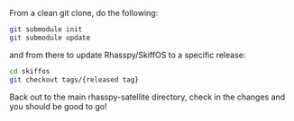 From a clean git clone, do the following:

```bash
git submodule init
git submodule update
```

and from there to update Rhasspy/SkiffOS to a specific release:
```bash
cd skiffos
git checkout tags/{released tag}
```

Back out to the main rhasspy-satellite directory, check in the changes and you should be good to go!
